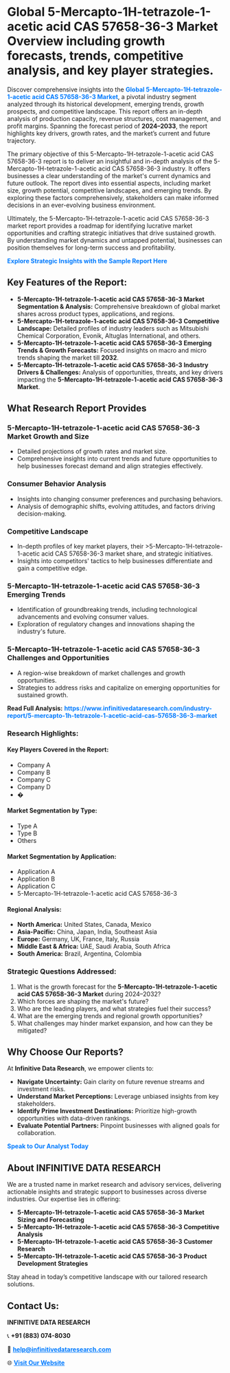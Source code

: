 <h1>Global 5-Mercapto-1H-tetrazole-1-acetic acid CAS 57658-36-3 Market Overview including growth forecasts, trends, competitive analysis, and key player strategies.</h1>
<p>
Discover comprehensive insights into the 
<a href="https://www.infinitivedataresearch.com/industry-report/5-mercapto-1h-tetrazole-1-acetic-acid-cas-57658-36-3-market" rel="dofollow" style="color: #007BFF; text-decoration: none;"><strong>Global 5-Mercapto-1H-tetrazole-1-acetic acid CAS 57658-36-3 Market</strong></a>, a pivotal industry segment analyzed through its historical development, emerging trends, growth prospects, and competitive landscape. This report offers an in-depth analysis of production capacity, revenue structures, cost management, and profit margins. Spanning the forecast period of <strong>2024–2033</strong>, the report highlights key drivers, growth rates, and the market’s current and future trajectory.
</p>
<p>
The primary objective of this 5-Mercapto-1H-tetrazole-1-acetic acid CAS 57658-36-3 report is to deliver an insightful and in-depth analysis of the 5-Mercapto-1H-tetrazole-1-acetic acid CAS 57658-36-3 industry. It offers businesses a clear understanding of the market's current dynamics and future outlook. The report dives into essential aspects, including market size, growth potential, competitive landscapes, and emerging trends. By exploring these factors comprehensively, stakeholders can make informed decisions in an ever-evolving business environment.
</p>
<p>
Ultimately, the 5-Mercapto-1H-tetrazole-1-acetic acid CAS 57658-36-3 market report provides a roadmap for identifying lucrative market opportunities and crafting strategic initiatives that drive sustained growth. By understanding market dynamics and untapped potential, businesses can position themselves for long-term success and profitability.
</p>
<p>
<a href="https://www.infinitivedataresearch.com/request-sample/reportId=110494" style="color: #007BFF; text-decoration: none;"><strong>Explore Strategic Insights with the Sample Report Here</strong></a>
</p>

<h2>Key Features of the Report:</h2>
<ul>
<li><strong>5-Mercapto-1H-tetrazole-1-acetic acid CAS 57658-36-3 Market Segmentation & Analysis:</strong> Comprehensive breakdown of global market shares across product types, applications, and regions.</li>
<li><strong>5-Mercapto-1H-tetrazole-1-acetic acid CAS 57658-36-3 Competitive Landscape:</strong> Detailed profiles of industry leaders such as Mitsubishi Chemical Corporation, Evonik, Altuglas International, and others.</li>
<li><strong>5-Mercapto-1H-tetrazole-1-acetic acid CAS 57658-36-3 Emerging Trends & Growth Forecasts:</strong> Focused insights on macro and micro trends shaping the market till <strong>2032</strong>.</li>
<li><strong>5-Mercapto-1H-tetrazole-1-acetic acid CAS 57658-36-3 Industry Drivers & Challenges:</strong> Analysis of opportunities, threats, and key drivers impacting the <strong>5-Mercapto-1H-tetrazole-1-acetic acid CAS 57658-36-3 Market</strong>.</li>
</ul>

<h2>What Research Report Provides</h2>
<h3>5-Mercapto-1H-tetrazole-1-acetic acid CAS 57658-36-3 Market Growth and Size</h3>
<ul>
<li>Detailed projections of growth rates and market size.</li>
<li>Comprehensive insights into current trends and future opportunities to help businesses forecast demand and align strategies effectively.</li>
</ul>

<h3>Consumer Behavior Analysis</h3>
<ul>
<li>Insights into changing consumer preferences and purchasing behaviors.</li>
<li>Analysis of demographic shifts, evolving attitudes, and factors driving decision-making.</li>
</ul>

<h3>Competitive Landscape</h3>
<ul>
<li>In-depth profiles of key market players, their >5-Mercapto-1H-tetrazole-1-acetic acid CAS 57658-36-3 market share, and strategic initiatives.</li>
<li>Insights into competitors' tactics to help businesses differentiate and gain a competitive edge.</li>
</ul>

<h3>5-Mercapto-1H-tetrazole-1-acetic acid CAS 57658-36-3 Emerging Trends</h3>
<ul>
<li>Identification of groundbreaking trends, including technological advancements and evolving consumer values.</li>
<li>Exploration of regulatory changes and innovations shaping the industry's future.</li>
</ul>

<h3>5-Mercapto-1H-tetrazole-1-acetic acid CAS 57658-36-3 Challenges and Opportunities</h3>
<ul>
<li>A region-wise breakdown of market challenges and growth opportunities.</li>
<li>Strategies to address risks and capitalize on emerging opportunities for sustained growth.</li>
</ul>
<p><strong>Read Full Analysis:</strong> <a href="https://www.infinitivedataresearch.com/industry-report/5-mercapto-1h-tetrazole-1-acetic-acid-cas-57658-36-3-market" rel="dofollow" style="color: #007BFF; text-decoration: none;"><strong>https://www.infinitivedataresearch.com/industry-report/5-mercapto-1h-tetrazole-1-acetic-acid-cas-57658-36-3-market</strong></a></p>
<h3>Research Highlights:</h3>
<h4>Key Players Covered in the Report:</h4>
<ul><li>Company A</li><li>Company B</li><li>Company C</li><li>Company D</li><li>�</li></ul>
<h4>Market Segmentation by Type:</h4>
<ul><li>Type A</li><li>Type B</li><li>Others</li></ul>
<h4>Market Segmentation by Application:</h4>
<ul><li>Application A</li><li>Application B</li><li>Application C</li><li>5-Mercapto-1H-tetrazole-1-acetic acid CAS 57658-36-3</li></ul>

<h4>Regional Analysis:</h4>
<ul>
<li><strong>North America:</strong> United States, Canada, Mexico</li>
<li><strong>Asia-Pacific:</strong> China, Japan, India, Southeast Asia</li>
<li><strong>Europe:</strong> Germany, UK, France, Italy, Russia</li>
<li><strong>Middle East & Africa:</strong> UAE, Saudi Arabia, South Africa</li>
<li><strong>South America:</strong> Brazil, Argentina, Colombia</li>
</ul>

<h3>Strategic Questions Addressed:</h3>
<ol>
<li>What is the growth forecast for the <strong>5-Mercapto-1H-tetrazole-1-acetic acid CAS 57658-36-3 Market</strong> during 2024–2032?</li>
<li>Which forces are shaping the market's future?</li>
<li>Who are the leading players, and what strategies fuel their success?</li>
<li>What are the emerging trends and regional growth opportunities?</li>
<li>What challenges may hinder market expansion, and how can they be mitigated?</li>
</ol>

<h2>Why Choose Our Reports?</h2>
<p>At <strong>Infinitive Data Research</strong>, we empower clients to:</p>
<ul>
<li><strong>Navigate Uncertainty:</strong> Gain clarity on future revenue streams and investment risks.</li>
<li><strong>Understand Market Perceptions:</strong> Leverage unbiased insights from key stakeholders.</li>
<li><strong>Identify Prime Investment Destinations:</strong> Prioritize high-growth opportunities with data-driven rankings.</li>
<li><strong>Evaluate Potential Partners:</strong> Pinpoint businesses with aligned goals for collaboration.</li>
</ul>
<p><a href="https://www.infinitivedataresearch.com/industry-report/5-mercapto-1h-tetrazole-1-acetic-acid-cas-57658-36-3-market" rel="dofollow" style="color: #007BFF; text-decoration: none;"><strong>Speak to Our Analyst Today</strong></a></p>

<h2>About INFINITIVE DATA RESEARCH</h2>
<p>We are a trusted name in market research and advisory services, delivering actionable insights and strategic support to businesses across diverse industries. Our expertise lies in offering:</p>
<ul>
<li><strong>5-Mercapto-1H-tetrazole-1-acetic acid CAS 57658-36-3 Market Sizing and Forecasting</strong></li>
<li><strong>5-Mercapto-1H-tetrazole-1-acetic acid CAS 57658-36-3 Competitive Analysis</strong></li>
<li><strong>5-Mercapto-1H-tetrazole-1-acetic acid CAS 57658-36-3 Customer Research</strong></li>
<li><strong>5-Mercapto-1H-tetrazole-1-acetic acid CAS 57658-36-3 Product Development Strategies</strong></li>
</ul>
<p>Stay ahead in today’s competitive landscape with our tailored research solutions.</p>

<h2>Contact Us:</h2>
<p><strong>INFINITIVE DATA RESEARCH</strong></p>
<p>📞 <strong>+91 (883) 074-8030</strong></p>
<p>📧 <strong><a href="mailto:help@infinitivedataresearch.com" style="color: #007BFF;">help@infinitivedataresearch.com</a></strong></p>
<p>🌐 <strong><a href="https://www.infinitivedataresearch.com" rel="dofollow" style="color: #007BFF;">Visit Our Website</a></strong></p>